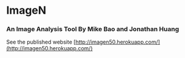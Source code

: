 # ImageN
### An Image Analysis Tool By Mike Bao and Jonathan Huang
See the published website [http://imagen50.herokuapp.com/](http://imagen50.herokuapp.com/)
